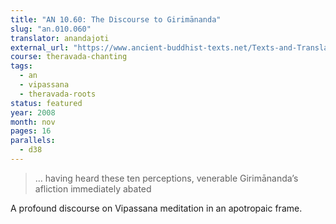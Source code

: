 ```yaml
---
title: "AN 10.60: The Discourse to Girimānanda"
slug: "an.010.060"
translator: anandajoti
external_url: "https://www.ancient-buddhist-texts.net/Texts-and-Translations/Short-Pieces/Girimanandasuttam.htm"
course: theravada-chanting
tags:
  - an
  - vipassana
  - theravada-roots
status: featured
year: 2008
month: nov
pages: 16
parallels:
  - d38
---
```


> … having heard these ten perceptions, venerable Girimānanda’s afliction immediately abated

A profound discourse on Vipassana meditation in an apotropaic frame.

